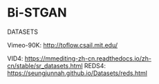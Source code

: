 # Bi-STGAN

DATASETS

Vimeo-90K: http://toflow.csail.mit.edu/

VID4: https://mmediting-zh-cn.readthedocs.io/zh-cn/stable/sr_datasets.html
REDS4: https://seungjunnah.github.io/Datasets/reds.html
